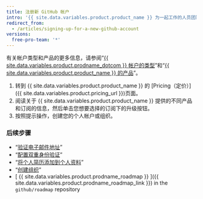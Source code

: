 ```yaml
---
title: 注册新 GitHub 帐户
intro: '{{ site.data.variables.product.product_name }} 为一起工作的人员团队提供个人和组织的用户帐户。'
redirect_from:
  - /articles/signing-up-for-a-new-github-account
versions:
  free-pro-team: '*'
---
```


有关帐户类型和产品的更多信息，请参阅“[{{ site.data.variables.product.prodname_dotcom }} 帐户的类型](/articles/types-of-github-accounts)”和“[{{ site.data.variables.product.product_name }} 的产品](/articles/github-s-products)”。

1. 转到 {{ site.data.variables.product.product_name }} 的 [Pricing（定价）]({{ site.data.variables.product.pricing_url }})页面。
2. 阅读关于 {{ site.data.variables.product.product_name }} 提供的不同产品和订阅的信息，然后单击您想要选择的订阅下的升级按钮。
3. 按照提示操作，创建您的个人帐户或组织。

### 后续步骤

- “[验证电子邮件地址](/articles/verifying-your-email-address)”
- “[配置双重身份验证](/articles/configuring-two-factor-authentication)”
- “[将个人简历添加到个人资料](/articles/adding-a-bio-to-your-profile)”
- “[创建组织](/articles/creating-a-new-organization-from-scratch)”
- [ {{ site.data.variables.product.prodname_roadmap }} ]({{ site.data.variables.product.prodname_roadmap_link }}) in the  `github/roadmap` repository
